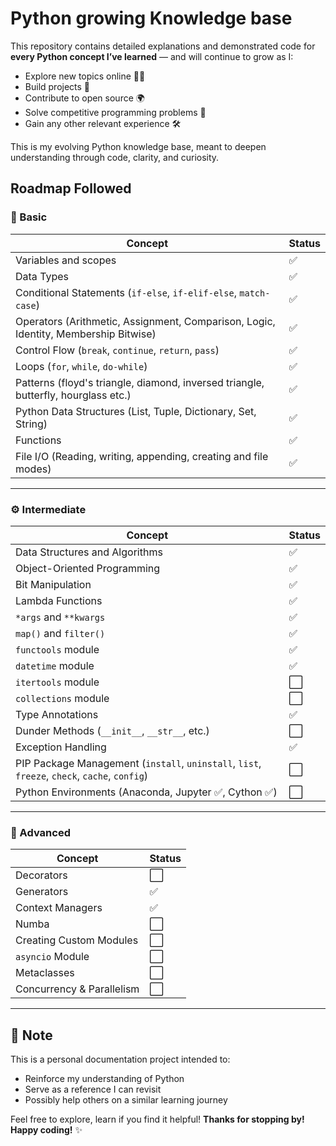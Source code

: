 # Python growing Knowledge base
This repository contains detailed explanations and demonstrated code for **every Python concept I’ve learned** — and will continue to grow as I:
- Explore new topics online 🧑‍💻  
- Build projects 🚀  
- Contribute to open source 🌍  
- Solve competitive programming problems 🧩  
- Gain any other relevant experience 🛠️

This is my evolving Python knowledge base, meant to deepen understanding through code, clarity, and curiosity.

## Roadmap Followed
### 🧱 Basic

| Concept                                                                                   | Status |
|-------------------------------------------------------------------------------------------|--------|
| Variables and scopes                                                                      | ✅ |
| Data Types                                                                                | ✅ |
| Conditional Statements (`if-else`, `if-elif-else`, `match-case`)                          | ✅ |
| Operators (Arithmetic, Assignment, Comparison, Logic, Identity, Membership Bitwise)       | ✅ |
| Control Flow (`break`, `continue`, `return`, `pass`)                                      | ✅ |
| Loops (`for`, `while`, `do-while`)                                                        | ✅ |
| Patterns (floyd's triangle, diamond, inversed triangle, butterfly, hourglass etc.)        | ✅ |
| Python Data Structures (List, Tuple, Dictionary, Set, String)                             | ✅ |
| Functions                                                                                 | ✅ |
| File I/O (Reading, writing, appending, creating and file modes)                           | ✅ |

---

### ⚙️ Intermediate

| Concept                                                                                   	 | Status |
|----------------------------------------------------------------------------------------------|----|
| Data Structures and Algorithms                                                            	 | ✅ |
| Object-Oriented Programming                                                               	 | ✅ |
| Bit Manipulation                                                                          	 | ✅ |
| Lambda Functions                                                                          	 | ✅ |
| `*args` and `**kwargs`                                                                    	 | ✅ |
| `map()` and `filter()`                                                                    	 | ✅ |
| `functools` module                                                                        	 | ✅ |
| `datetime` module                                                                        	   | ✅ |
| `itertools` module                                                                         	 | ⬜ |
| `collections` module                                                                      	 | ⬜ |
| Type Annotations                                                                          	 | ✅ |
| Dunder Methods (`__init__`, `__str__`, etc.)                                              	 | ⬜ |
| Exception Handling                                                                        	 | ✅ |
| PIP Package Management (`install`, `uninstall`, `list`, `freeze`, `check`, `cache`, `config`)| ⬜ |
| Python Environments (Anaconda, Jupyter ✅, Cython ✅)                                    	 | ⬜ |

---

### 🚀 Advanced

| Concept                                                                                   | Status |
|-------------------------------------------------------------------------------------------|--------|
| Decorators                                                                                | ⬜ |
| Generators                                                                                | ✅ |
| Context Managers                                                                          | ✅ |
| Numba                                                                                     | ⬜ |
| Creating Custom Modules                                                                   | ⬜ |
| `asyncio` Module                                                                          | ⬜ |
| Metaclasses                                                                               | ⬜ |
| Concurrency & Parallelism                                                                 | ⬜ |

---
## 📌 Note

This is a personal documentation project intended to:
- Reinforce my understanding of Python
- Serve as a reference I can revisit
- Possibly help others on a similar learning journey

Feel free to explore, learn if you find it helpful!
**Thanks for stopping by! Happy coding!** ✨
